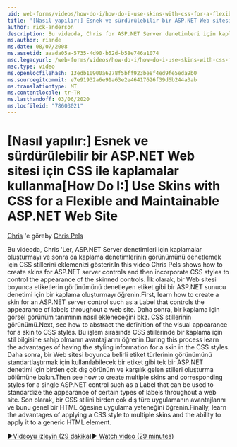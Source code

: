 ```yaml
---
uid: web-forms/videos/how-do-i/how-do-i-use-skins-with-css-for-a-flexible-and-maintainable-aspnet-web-site
title: '[Nasıl yapılır:] Esnek ve sürdürülebilir bir ASP.NET Web sitesi için CSS ile kaplamalar kullanma | Microsoft Docs'
author: rick-anderson
description: Bu videoda, Chris for ASP.NET Server denetimleri için kaplamalar oluşturma ve ardından, kaplama contenr 'nin görünümünü denetlemek için CSS stillerini birleştirme.
ms.author: riande
ms.date: 08/07/2008
ms.assetid: aaada05a-5735-4d90-b52d-b58e746a1074
msc.legacyurl: /web-forms/videos/how-do-i/how-do-i-use-skins-with-css-for-a-flexible-and-maintainable-aspnet-web-site
msc.type: video
ms.openlocfilehash: 13edb10900a6278f5bff923be8f4ed9fe5eda9b0
ms.sourcegitcommit: e7e91932a6e91a63e2e46417626f39d6b244a3ab
ms.translationtype: MT
ms.contentlocale: tr-TR
ms.lasthandoff: 03/06/2020
ms.locfileid: "78603021"
---
```

# <a name="how-do-i-use-skins-with-css-for-a-flexible-and-maintainable-aspnet-web-site"></a><span data-ttu-id="15664-103">[Nasıl yapılır:] Esnek ve sürdürülebilir bir ASP.NET Web sitesi için CSS ile kaplamalar kullanma</span><span class="sxs-lookup"><span data-stu-id="15664-103">[How Do I:] Use Skins with CSS for a Flexible and Maintainable ASP.NET Web Site</span></span>

<span data-ttu-id="15664-104">[Chris](https://twitter.com/chrispels) 'e göre</span><span class="sxs-lookup"><span data-stu-id="15664-104">by [Chris Pels](https://twitter.com/chrispels)</span></span>

<span data-ttu-id="15664-105">Bu videoda, Chris 'Ler, ASP.NET Server denetimleri için kaplamalar oluşturmayı ve sonra da kaplama denetimlerinin görünümünü denetlemek için CSS stillerini eklemenizi gösterir.</span><span class="sxs-lookup"><span data-stu-id="15664-105">In this video Chris Pels shows how to create skins for ASP.NET server controls and then incorporate CSS styles to control the appearance of the skinned controls.</span></span> <span data-ttu-id="15664-106">İlk olarak, bir Web sitesi boyunca etiketlerin görünümünü denetleyen etiket gibi bir ASP.NET sunucu denetimi için bir kaplama oluşturmayı öğrenin.</span><span class="sxs-lookup"><span data-stu-id="15664-106">First, learn how to create a skin for an ASP.NET server control such as a Label that controls the appearance of labels throughout a web site.</span></span> <span data-ttu-id="15664-107">Daha sonra, bir kaplama için görsel görünüm tanımının nasıl ekleneceğini bkz. CSS stillerinin görünümü.</span><span class="sxs-lookup"><span data-stu-id="15664-107">Next, see how to abstract the definition of the visual appearance for a skin to CSS styles.</span></span> <span data-ttu-id="15664-108">Bu işlem sırasında CSS stillerinde bir kaplama için stil bilgisine sahip olmanın avantajlarını öğrenin.</span><span class="sxs-lookup"><span data-stu-id="15664-108">During this process learn the advantages of having the styling information for a skin in the CSS styles.</span></span> <span data-ttu-id="15664-109">Daha sonra, bir Web sitesi boyunca belirli etiket türlerinin görünümünü standartlaştırmak için kullanılabilecek bir etiket gibi tek bir ASP.NET denetimi için birden çok dış görünüm ve karşılık gelen stilleri oluşturma bölümüne bakın.</span><span class="sxs-lookup"><span data-stu-id="15664-109">Then see how to create multiple skins and corresponding styles for a single ASP.NET control such as a Label that can be used to standardize the appearance of certain types of labels throughout a web site.</span></span> <span data-ttu-id="15664-110">Son olarak, bir CSS stilini birden çok dış türe uygulamanın avantajlarını ve bunu genel bir HTML öğesine uygulama yeteneğini öğrenin.</span><span class="sxs-lookup"><span data-stu-id="15664-110">Finally, learn the advantages of applying a CSS style to multiple skins and the ability to apply it to a generic HTML element.</span></span>

[<span data-ttu-id="15664-111">&#9654;Videoyu izleyin (29 dakika)</span><span class="sxs-lookup"><span data-stu-id="15664-111">&#9654; Watch video (29 minutes)</span></span>](https://channel9.msdn.com/Blogs/ASP-NET-Site-Videos/how-do-i-use-skins-with-css-for-a-flexible-and-maintainable-aspnet-web-site)
